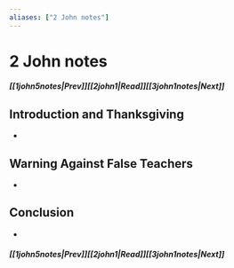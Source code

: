 ```yaml
---
aliases: ["2 John notes"]
---
```

# 2 John notes
##### <span class=arrow-left></span>[[1john5notes|Prev]]<span class=navigation-separator></span>[[2john1|Read]]<span class=navigation-separator></span>[[3john1notes|Next]]<span class=arrow-right></span>
## Introduction and Thanksgiving
- 
## Warning Against False Teachers
- 
## Conclusion
- 
##### <span class=arrow-left></span>[[1john5notes|Prev]]<span class=navigation-separator></span>[[2john1|Read]]<span class=navigation-separator></span>[[3john1notes|Next]]<span class=arrow-right></span>
